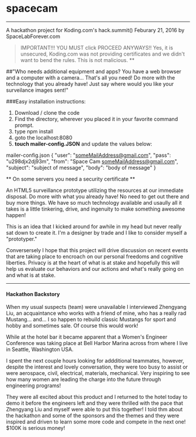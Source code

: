 # spacecam

***

A hackathon project for Koding.com's hack.summit() Feburary 21, 2016 by SpaceLabForever.com

> IMPORTANT!!! YOU MUST click PROCEED ANYWAYS!! Yes, it is unsecured, Koding.com was not providing certificates and we didn't want to bend the rules. This is not malicious. **

##"Who needs additional equipment and apps? You have a web browser and a computer with a camera... That's all you need! Do more with the technology that you already have!  Just say where would you like your surveilance images sent!"

###Easy installation instructions:

1. Download / clone the code
2. Find the directory, wherever you placed it in your favorite command prompt.
3. type npm install
4. goto the localhost:8080
5. **touch mailer-config.JSON** and update the values below:

mailer-config.json
{
  "user": "someMailAddress@gmail.com",
  "pass": "u298djx2dj93m",
  "from": "Space Cam <someMailAddress@gmail.com>",
  "subject": "subject of message",
  "body": "body of message"
}


** On some servers you need a security certificate **

An HTML5 surveillance prototype utilizing the resources at our immediate disposal. Do more with what you already have! No need to get out there and buy more things. We have so much technology available and usaully all it takes is a little tinkering, drive, and ingenuity to make something awesome happen!

This is an idea that I kicked around for awhile in my head but never really sat down to create it. I'm a designer by trade and I like to consider myself a "prototyper." 

Conversersely I hope that this project will drive discussion on recent events that are taking place to encroach on our personal freedoms and cognitive liberties. Privacy is at the heart of what is at stake and hopefully this will help us evaluate our behaviors and our actions and what's really going on and what is at stake.

***

#### Hackathon Backstory 

When my usual suspects (team) were unavailable I interviewed Zhengyang Liu, an acquaintance who works with a friend of mine, who has a really rad Mustang... and... I so happen to rebuild classic Mustangs for sport and hobby and sometimes sale. Of course this would work!

While at the hotel bar it became apparent that a Women's Engineer Conference was taking place at Bell Harbor Marina across from where I live in Seattle, Washington USA. 

I spent the next couple hours looking for addditional teammates, however, despite the interest and lovely conversation, they were too busy to assist or were aerospace, civil, electrical, materials, mechanical. Very inspiring to see how many women are leading the charge into the future through engineering programs! 

They were all excited about this product and I returned to the hotel today to demo it before the  engineers left and they were thrilled with the pace that Zhengyang Liu and myself were able to put this together!  I told thm about the hackathon and some of the sponsors and the themes and they were inspired and driven to learn some more code and compete in the next one!  $100K is serious money!
